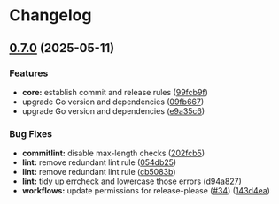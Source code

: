 # Changelog

## [0.7.0](https://github.com/tarmac-project/hord/compare/github.com/tarmac-project/hord-v0.6.0...github.com/tarmac-project/hord-v0.7.0) (2025-05-11)


### Features

* **core:** establish commit and release rules ([99fcb9f](https://github.com/tarmac-project/hord/commit/99fcb9f9498f85b806545f6ddffb9270b36aaefa))
* upgrade Go version and dependencies ([09fb667](https://github.com/tarmac-project/hord/commit/09fb667a4c326981c0d2cb94e12a04140c717041))
* upgrade Go version and dependencies ([e9a35c6](https://github.com/tarmac-project/hord/commit/e9a35c6250fb4f854f5bdfdf141d93bcb2ac69a0))


### Bug Fixes

* **commitlint:** disable max-length checks ([202fcb5](https://github.com/tarmac-project/hord/commit/202fcb5d6a07bd5adb99ab2773fe57b7079ba996))
* **lint:** remove redundant lint rule ([054db25](https://github.com/tarmac-project/hord/commit/054db25e0c7277933d32eea06a08c188bc8b05d8))
* **lint:** remove redundant lint rule ([cb5083b](https://github.com/tarmac-project/hord/commit/cb5083bcb68a30c729b6f650cc155b67824ac35e))
* **lint:** tidy up errcheck and lowercase those errors ([d94a827](https://github.com/tarmac-project/hord/commit/d94a827354011f8779f2f838034611741b838543))
* **workflows:** update permissions for release-please ([#34](https://github.com/tarmac-project/hord/issues/34)) ([143d4ea](https://github.com/tarmac-project/hord/commit/143d4ea0d4a9db451fb92cdd2ff16e7fba8dfc6f))
